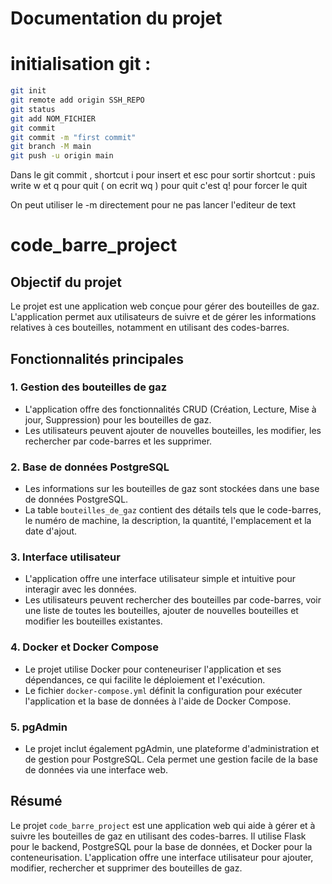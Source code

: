 # Documentation du projet  

# initialisation git : 
```bash
git init
git remote add origin SSH_REPO
git status
git add NOM_FICHIER
git commit
git commit -m "first commit"
git branch -M main
git push -u origin main
```

Dans le git commit ,    shortcut i pour insert et esc pour sortir 
                        shortcut : puis write w et q pour quit ( on ecrit wq )
                        pour quit c'est q! pour forcer le quit

On peut utiliser le -m directement pour ne pas lancer l'editeur de text 

# code_barre_project

## Objectif du projet
Le projet est une application web conçue pour gérer des bouteilles de gaz. L'application permet aux utilisateurs de suivre et de gérer les informations relatives à ces bouteilles, notamment en utilisant des codes-barres.

## Fonctionnalités principales

### 1. Gestion des bouteilles de gaz
- L'application offre des fonctionnalités CRUD (Création, Lecture, Mise à jour, Suppression) pour les bouteilles de gaz.
- Les utilisateurs peuvent ajouter de nouvelles bouteilles, les modifier, les rechercher par code-barres et les supprimer.

### 2. Base de données PostgreSQL
- Les informations sur les bouteilles de gaz sont stockées dans une base de données PostgreSQL.
- La table `bouteilles_de_gaz` contient des détails tels que le code-barres, le numéro de machine, la description, la quantité, l'emplacement et la date d'ajout.

### 3. Interface utilisateur
- L'application offre une interface utilisateur simple et intuitive pour interagir avec les données.
- Les utilisateurs peuvent rechercher des bouteilles par code-barres, voir une liste de toutes les bouteilles, ajouter de nouvelles bouteilles et modifier les bouteilles existantes.

### 4. Docker et Docker Compose
- Le projet utilise Docker pour conteneuriser l'application et ses dépendances, ce qui facilite le déploiement et l'exécution.
- Le fichier `docker-compose.yml` définit la configuration pour exécuter l'application et la base de données à l'aide de Docker Compose.

### 5. pgAdmin
- Le projet inclut également pgAdmin, une plateforme d'administration et de gestion pour PostgreSQL. Cela permet une gestion facile de la base de données via une interface web.

## Résumé
Le projet `code_barre_project` est une application web qui aide à gérer et à suivre les bouteilles de gaz en utilisant des codes-barres. Il utilise Flask pour le backend, PostgreSQL pour la base de données, et Docker pour la conteneurisation. L'application offre une interface utilisateur pour ajouter, modifier, rechercher et supprimer des bouteilles de gaz.